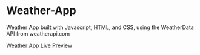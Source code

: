 # Weather-App
Weather App built with Javascript, HTML, and CSS, using the WeatherData API from weatherapi.com 

[Weather App Live Preview](https://palmercurrie.github.io/Weather-App/)
